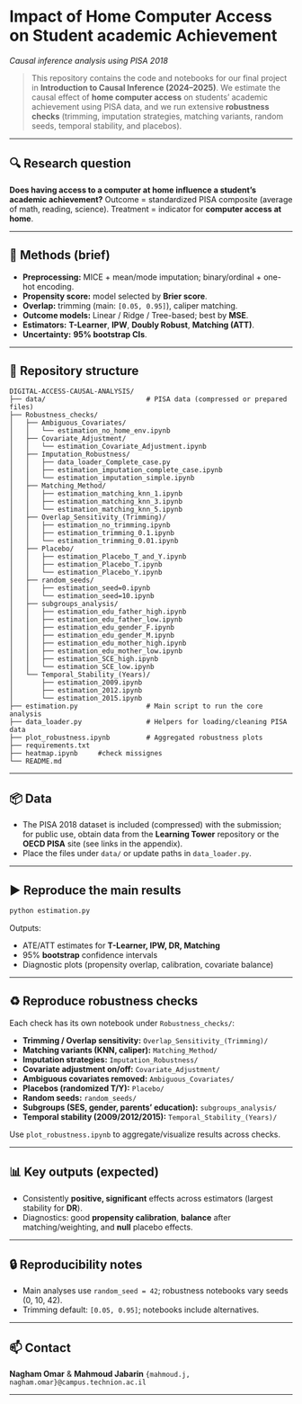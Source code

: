 # Impact of Home Computer Access on Student academic Achievement

*Causal inference analysis using PISA 2018*

> This repository contains the code and notebooks for our final project in **Introduction to Causal Inference (2024–2025)**. We estimate the causal effect of **home computer access** on students’ academic achievement using PISA data, and we run extensive **robustness checks** (trimming, imputation strategies, matching variants, random seeds, temporal stability, and placebos).

---

## 🔍 Research question

**Does having access to a computer at home influence a student’s academic achievement?**
Outcome = standardized PISA composite (average of math, reading, science).
Treatment = indicator for **computer access at home**.

---

## 🧭 Methods (brief)

* **Preprocessing:** MICE + mean/mode imputation; binary/ordinal + one-hot encoding.
* **Propensity score:** model selected by **Brier score**.
* **Overlap:** trimming (main: `[0.05, 0.95]`), caliper matching.
* **Outcome models:** Linear / Ridge / Tree-based; best by **MSE**.
* **Estimators:** **T-Learner**, **IPW**, **Doubly Robust**, **Matching (ATT)**.
* **Uncertainty:** **95% bootstrap CIs**.

---

## 📁 Repository structure

```
DIGITAL-ACCESS-CAUSAL-ANALYSIS/
├── data/                         # PISA data (compressed or prepared files)
├── Robustness_checks/
│   ├── Ambiguous_Covariates/
│   │   └── estimation_no_home_env.ipynb
│   ├── Covariate_Adjustment/
│   │   └── estimation_Covariate_Adjustment.ipynb
│   ├── Imputation_Robustness/
│   │   ├── data_loader_Complete_case.py
│   │   ├── estimation_imputation_complete_case.ipynb
│   │   └── estimation_imputation_simple.ipynb
│   ├── Matching_Method/
│   │   ├── estimation_matching_knn_1.ipynb
│   │   ├── estimation_matching_knn_3.ipynb
│   │   └── estimation_matching_knn_5.ipynb
│   ├── Overlap_Sensitivity_(Trimming)/
│   │   ├── estimation_no_trimming.ipynb
│   │   ├── estimation_trimming_0.1.ipynb
│   │   └── estimation_trimming_0.01.ipynb
│   ├── Placebo/
│   │   ├── estimation_Placebo_T_and_Y.ipynb
│   │   ├── estimation_Placebo_T.ipynb
│   │   └── estimation_Placebo_Y.ipynb
│   ├── random_seeds/
│   │   ├── estimation_seed=0.ipynb
│   │   └── estimation_seed=10.ipynb
│   ├── subgroups_analysis/
│   │   ├── estimation_edu_father_high.ipynb
│   │   ├── estimation_edu_father_low.ipynb
│   │   ├── estimation_edu_gender_F.ipynb
│   │   ├── estimation_edu_gender_M.ipynb
│   │   ├── estimation_edu_mother_high.ipynb
│   │   ├── estimation_edu_mother_low.ipynb
│   │   ├── estimation_SCE_high.ipynb
│   │   └── estimation_SCE_low.ipynb
│   └── Temporal_Stability_(Years)/
│       ├── estimation_2009.ipynb
│       ├── estimation_2012.ipynb
│       └── estimation_2015.ipynb
├── estimation.py                 # Main script to run the core analysis
├── data_loader.py                # Helpers for loading/cleaning PISA data
├── plot_robustness.ipynb         # Aggregated robustness plots
├── requirements.txt
├── heatmap.ipynb     #check missignes 
└── README.md
```

---

## 📦 Data

* The PISA 2018 dataset is included (compressed) with the submission; for public use, obtain data from the **Learning Tower** repository or the **OECD PISA** site (see links in the appendix).
* Place the files under `data/` or update paths in `data_loader.py`.

---

## ▶️ Reproduce the main results

```bash
python estimation.py
```

Outputs:

* ATE/ATT estimates for **T-Learner, IPW, DR, Matching**
* 95% **bootstrap** confidence intervals
* Diagnostic plots (propensity overlap, calibration, covariate balance)


---

## ♻️ Reproduce robustness checks

Each check has its own notebook under `Robustness_checks/`:

* **Trimming / Overlap sensitivity:** `Overlap_Sensitivity_(Trimming)/`
* **Matching variants (KNN, caliper):** `Matching_Method/`
* **Imputation strategies:** `Imputation_Robustness/`
* **Covariate adjustment on/off:** `Covariate_Adjustment/`
* **Ambiguous covariates removed:** `Ambiguous_Covariates/`
* **Placebos (randomized T/Y):** `Placebo/`
* **Random seeds:** `random_seeds/`
* **Subgroups (SES, gender, parents’ education):** `subgroups_analysis/`
* **Temporal stability (2009/2012/2015):** `Temporal_Stability_(Years)/`

Use `plot_robustness.ipynb` to aggregate/visualize results across checks.

---

## 📊 Key outputs (expected)

* Consistently **positive, significant** effects across estimators (largest stability for **DR**).
* Diagnostics: good **propensity calibration**, **balance** after matching/weighting, and **null** placebo effects.

---

## 🔒 Reproducibility notes

* Main analyses use `random_seed = 42`; robustness notebooks vary seeds (0, 10, 42).
* Trimming default: `[0.05, 0.95]`; notebooks include alternatives.

---

## 📫 Contact

**Nagham Omar** & **Mahmoud Jabarin**
`{mahmoud.j, nagham.omar}@campus.technion.ac.il`

---

